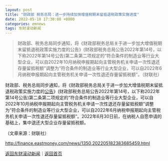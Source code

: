 ```yaml
---
layout: post
title: "财政部 税务总局：进一步持续加快增值税期末留抵退税政策实施进度"
date: 2022-05-18 17:30:08 +0800
categories: emnews
tags: 东财滚动新闻
---
```

> 财政部、税务总局同步通知，将《财政部税务总局关于进一步加大增值税期末留抵退税政策实施力度的公告》(财政部税务总局公告2022年第14号，以下称2022年第14号公告)第二条第二项规定的“符合条件的制造业等行业大型企业，可以自2022年10月纳税申报期起向主管税务机关申请一次性退还存量留抵税额”调整为“符合条件的制造业等行业大型企业，可以自2022年6月纳税申报期起向主管税务机关申请一次性退还存量留抵税额”。（财联社）

<p>财政部、税务总局同步通知，将《财政部税务总局关于进一步加大增值税期末留抵退税政策实施力度的<span id="Info.3332"><a href="http://data.eastmoney.com/notices/" class="infokey">公告</a></span>》(财政部税务总局公告2022年第14号，以下称2022年第14号公告)第二条第二项规定的“符合条件的制造业等行业大型企业，可以自2022年10月纳税申报期起向主管税务机关申请一次性退还存量留抵税额”调整为“符合条件的制造业等行业大型企业，可以自2022年6月纳税申报期起向主管税务机关申请一次性退还存量留抵税额”。2022年6月30日前，在纳税人自愿申请的基础上，集中退还大型企业存量留抵税额。</p><p class="em_media">（文章来源：财联社）</p>

<http://finance.eastmoney.com/news/1350,202205182383685459.html>

[返回东财滚动新闻](//finews.withounder.com/emnews/)｜[返回首页](//finews.withounder.com/)